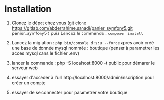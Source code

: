 # Installation
1. Clonez le dépot chez vous (git clone https://gitlab.com/abderrahime.sanadi/panier_symfony5.git panier_symfony5
) puis Lancez la commande : `composer install`
2. Lancez la migration : `php bin/console d:s:u --force` apres avoir créé une base de donnée mysql nommée : boutique (penser à parametrer les acces mysql dans le fichier .env)
3. lancer la commande : php -S localhost:8000 -t public pour démarer le serveur web

4. essayer d'acceder à l'url http://localhost:8000/admin/inscription pour créer un compte
5. essayer de se connecter pour parametrer votre boutique

